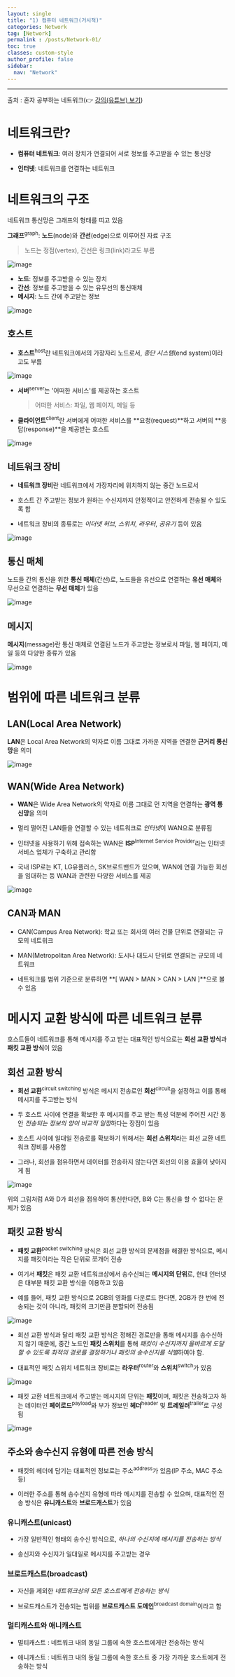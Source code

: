 ```yaml
---
layout: single
title: "1) 컴퓨터 네트워크(거시적)"
categories: Network
tag: [Network]
permalink : /posts/Network-01/
toc: true
classes: custom-style
author_profile: false
sidebar:
  nav: "Network"
---
```


<hr>

출처 : 혼자 공부하는 네트워크(👉 [강의(유튜브) 보기](https://www.youtube.com/playlist?list=PLVsNizTWUw7HfOCgvlfHIDPPo3TE-2iQM))

# 네트워크란? 

- **컴퓨터 네트워크**: 여러 장치가 연결되어 서로 정보를 주고받을 수 있는 통신망

- **인터넷**: 네트워크를 연결하는 네트워크

# 네트워크의 구조

네트워크 통신망은 그래프의 형태를 띠고 있음

**그래프**<sup>graph</sup>: **노드**(node)와 **간선**(edge)으로 이루어진 자료 구조

> 노드는 정점(vertex), 간선은 링크(link)라고도 부름

<p id="img_center">
  <img 
        src="../../assets/images/Network/1-01.png"
        alt="image"
        title="image"
  >
</p>

- **노드**: 정보를 주고받을 수 있는 장치
- **간선**: 정보를 주고받을 수 있는 유무선의 통신매체
- **메시지**: 노드 간에 주고받는 정보

<p id="img_center">
  <img 
        src="../../assets/images/Network/1-02.png"
        alt="image"
        title="image"
  >
</p>

## 호스트

- **호스트**<sup>host</sup>란 네트워크에서의 가장자리 노드로서, *종단 시스템*(end system)이라고도 부름

<p id="img_center">
  <img 
        src="../../assets/images/Network/1-03.png"
        alt="image"
        title="image"
  >
</p>

- **서버**<sup>server</sup>는 '어떠한 서비스'를 제공하는 호스트

    > 어떠한 서비스: 파일, 웹 페이지, 메일 등

- **클라이언트**<sup>client</sup>란 서버에게 어떠한 서비스를 **요청(request)**하고 서버의 **응답(response)**을 제공받는 호스트

<p id="img_center">
  <img 
        src="../../assets/images/Network/1-04.png"
        alt="image"
        title="image"
  >
</p>

## 네트워크 장비

- **네트워크 장비**란 네트워크에서 가장자리에 위치하지 않는 중간 노드로서 

- 호스트 간 주고받는 정보가 원하는 수신지까지 안정적이고 안전하게 전송될 수 있도록 함

- 네트워크 장비의 종류로는 *이더넷 허브*, *스위치*, *라우터*, *공유기* 등이 있음

<p id="img_center">
  <img 
        src="../../assets/images/Network/1-05.png"
        alt="image"
        title="image"
  >
</p>

## 통신 매체

노드들 간의 통신을 위한 **통신 매체**(간선)로, 노드들을 유선으로 연결하는 **유선 매체**와 무선으로 연결하는 **무선 매체**가 있음

<p id="img_center">
  <img 
        src="../../assets/images/Network/1-06.png"
        alt="image"
        title="image"
  >
</p>

## 메시지

**메시지**(message)란 통신 매체로 연결된 노드가 주고받는 정보로서 파일, 웹 페이지, 메일 등의 다양한 종류가 있음

<p id="img_center">
  <img 
        src="../../assets/images/Network/1-07.png"
        alt="image"
        title="image"
  >
</p>

# 범위에 따른 네트워크 분류

## LAN(Local Area Network)

**LAN**은 Local Area Network의 약자로 이름 그대로 가까운 지역을 연결한 **근거리 통신망**을 의미

<p id="img_center">
  <img 
        src="../../assets/images/Network/1-08.png"
        alt="image"
        title="image"
  >
</p>

## WAN(Wide Area Network)

- **WAN**은 Wide Area Network의 약자로 이름 그대로 먼 지역을 연결하는 **광역 통신망**을 의미

- 멀리 떨어진 LAN들을 연결할 수 있는 네트워크로 *인터넷*이 WAN으로 분류됨

- 인터넷을 사용하기 위해 접속하는 WAN은 **ISP**<sup>Internet Service Provider</sup>라는 인터넷 서비스 업체가 구축하고 관리함

- 국내 ISP로는 KT, LG유플러스, SK브로드밴드가 있으며, WAN에 연결 가능한 회선을 임대하는 등 WAN과 관련한 다양한 서비스를 제공

<p id="img_center">
  <img 
        src="../../assets/images/Network/1-09.png"
        alt="image"
        title="image"
  >
</p>

## CAN과 MAN

- CAN(Campus Area Network): 학교 또는 회사의 여러 건물 단위로 연결되는 규모의 네트워크

- MAN(Metropolitan Area Network): 도시나 대도시 단위로 연결되는 규모의 네트워크

- 네트워크를 범위 기준으로 분류하면 **[ WAN > MAN > CAN > LAN ]**으로 볼 수 있음

# 메시지 교환 방식에 따른 네트워크 분류

호스트들이 네트워크를 통해 메시지를 주고 받는 대표적인 방식으로는 **회선 교환 방식**과 **패킷 교환 방식**이 있음

## 회선 교환 방식

- **회선 교환**<sup>circuit switching</sup> 방식은 메시지 전송로인 **회선**<sup>circuit</sup>을 설정하고 이를 통해 메시지를 주고받는 방식

- 두 호스트 사이에 연결을 확보한 후 메시지를 주고 받는 특성 덕분에 주어진 시간 동안 *전송되는 정보의 양이 비교적 일정*하다는 장점이 있음

- 호스트 사이에 일대일 전송로를 확보하기 위해서는 **회선 스위치**라는 회선 교환 네트워크 장비를 사용함

- 그러나, 회선을 점유하면서 데이터를 전송하지 않는다면 회선의 이용 효율이 낮아지게 됨

<p id="img_center">
  <img 
        src="../../assets/images/Network/1-10.png"
        alt="image"
        title="image"
  >
</p>

위의 그림처럼 A와 D가 회선을 점유하여 통신한다면, B와 C는 통신을 할 수 없다는 문제가 있음

## 패킷 교환 방식

- **패킷 교환**<sup>packet switching</sup> 방식은 회선 교환 방식의 문제점을 해결한 방식으로, 메시지를 패킷이라는 작은 단위로 쪼개어 전송

- 여기서 **패킷**은 패킷 교환 네트워크상에서 송수신되는 **메시지의 단위**로, 현대 인터넷은 대부분 패킷 교환 방식을 이용하고 있음

- 예를 들어, 패킷 교환 방식으로 2GB의 영화를 다운로드 한다면, 2GB가 한 번에 전송되는 것이 아니라, 패킷의 크기만큼 분할되어 전송됨

<p id="img_center">
  <img 
        src="../../assets/images/Network/1-11.png"
        alt="image"
        title="image"
  >
</p>

- 회선 교환 방식과 달리 패킷 교환 방식은 정해진 경로만을 통해 메시지를 송수신하지 않기 때문에, 중간 노드인 **패킷 스위치**를 통해 *패킷이 수신지까지 올바르게 도달할 수 있도록 최적의 경로를 결정하거나 패킷의 송수신지를 식별*하여야 함.

- 대표적인 패킷 스위치 네트워크 장비로는 **라우터**<sup>router</sup>와 **스위치**<sup>switch</sup>가 있음

<p id="img_center">
  <img 
        src="../../assets/images/Network/1-12.png"
        alt="image"
        title="image"
  >
</p>

- 패킷 교환 네트워크에서 주고받는 메시지의 단위는 **패킷**이며, 패킷은 전송하고자 하는 데이터인 **페이로드**<sup>payload</sup>와 부가 정보인 **헤더**<sup>header</sup> 및 **트레일러**<sup>trailer</sup>로 구성됨

<p id="img_center">
  <img 
        src="../../assets/images/Network/1-13.png"
        alt="image"
        title="image"
  >
</p>

## 주소와 송수신지 유형에 따른 전송 방식

- 패킷의 헤더에 담기는 대표적인 정보로는 주소<sup>address</sup>가 있음(IP 주소, MAC 주소 등)

- 이러한 주소를 통해 송수신지 유형에 따라 메시지를 전송할 수 있으며, 대표적인 전송 방식은 **유니캐스트**와 **브로드캐스트**가 있음

### 유니캐스트(unicast)

- 가장 일반적인 형태의 송수신 방식으로, *하나의 수신지에 메시지를 전송하는 방식*

- 송신지와 수신지가 일대일로 메시지를 주고받는 경우

### 브로드캐스트(broadcast)

- 자신을 제외한 *네트워크상의 모든 호스트에게 전송하는 방식*

- 브로드캐스트가 전송되는 범위를 **브로드캐스트 도메인**<sup>broadcast domain</sup>이라고 함

### 멀티캐스트와 애니캐스트

- 멀티캐스트 : 네트워크 내의 동일 그룹에 속한 호스트에게만 전송하는 방식

- 애니캐스트 : 네트워크 내의 동일 그룹에 속한 호스트 중 가장 가까운 호스트에게 전송하는 방식

